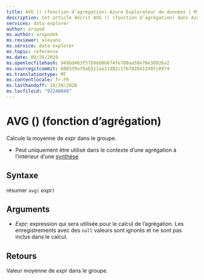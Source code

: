 ```yaml
---
title: AVG () (fonction d’agrégation)-Azure Explorateur de données | Microsoft Docs
description: Cet article décrit AVG () (fonction d’agrégation) dans Azure Explorateur de données.
services: data-explorer
author: orspod
ms.author: orspodek
ms.reviewer: alexans
ms.service: data-explorer
ms.topic: reference
ms.date: 09/26/2019
ms.openlocfilehash: 949bd463f57b9eb0b674fe780aa50e78e30926a2
ms.sourcegitcommit: 608539af6ab511aa11d82c17b782641340fc8974
ms.translationtype: MT
ms.contentlocale: fr-FR
ms.lasthandoff: 10/20/2020
ms.locfileid: "92248040"
---
```

# <a name="avg-aggregation-function"></a>AVG () (fonction d’agrégation)

Calcule la moyenne de *expr* dans le groupe. 

* Peut uniquement être utilisé dans le contexte d’une agrégation à l’intérieur d’une [synthèse](summarizeoperator.md)

## <a name="syntax"></a>Syntaxe

résumer `avg(` *expr*`)`

## <a name="arguments"></a>Arguments

* *Expr*: expression qui sera utilisée pour le calcul de l’agrégation. Les enregistrements avec des `null` valeurs sont ignorés et ne sont pas inclus dans le calcul.

## <a name="returns"></a>Retours

Valeur moyenne de *expr* dans le groupe.
 